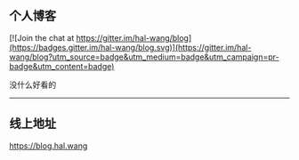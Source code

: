 ## 个人博客

[![Join the chat at https://gitter.im/hal-wang/blog](https://badges.gitter.im/hal-wang/blog.svg)](https://gitter.im/hal-wang/blog?utm_source=badge&utm_medium=badge&utm_campaign=pr-badge&utm_content=badge)

没什么好看的

---

## 线上地址

<https://blog.hal.wang>
